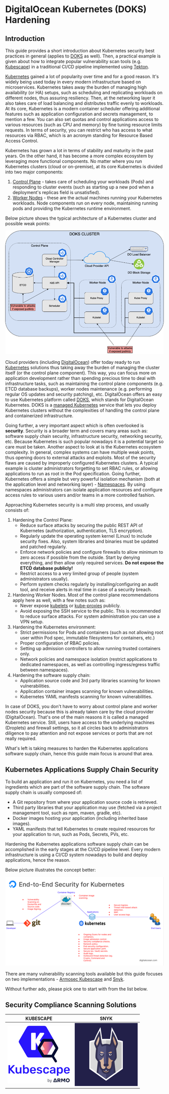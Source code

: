# DigitalOcean Kubernetes (DOKS) Hardening

## Introduction

This guide provides a short introduction about Kubernetes security best practices in general (applies to [DOKS](https://docs.digitalocean.com/products/kubernetes/) as well). Then, a practical example is given about how to integrate popular vulnerability scan tools (e.g. [Kubescape](https://github.com/armosec/kubescape/)) in a traditional CI/CD pipeline implemented using [Tekton](https://tekton.dev).

[Kubernetes](https://kubernetes.io) gained a lot of popularity over time and for a good reason. It's widely being used today in every modern infrastructure based on microservices. Kubernetes takes away the burden of managing high availability (or HA) setups, such as scheduling and replicating workloads on different nodes, thus assuring resiliency. Then, at the networking layer it also takes care of load balancing and distributes traffic evenly to workloads. At its core, Kubernetes is a modern container scheduler offering additional features such as application configuration and secrets management, to mention a few. You can also set quotas and control applications access to various resources (such as CPU and memory) by fine tuning resource limits requests. In terms of security, you can restrict who has access to what resources via RBAC, which is an acronym standing for Resource Based Access Control.

Kubernetes has grown a lot in terms of stability and maturity in the past years. On the other hand, it has become a more complex ecosystem by leveraging more functional components. No matter where you run Kubernetes clusters (cloud or on-premise), at its core Kubernetes is divided into two major components:

1. [Control Plane](https://kubernetes.io/docs/concepts/overview/components/#control-plane-components) - takes care of scheduling your workloads (Pods) and responding to cluster events (such as starting up a new pod when a deployment's replicas field is unsatisfied).
2. [Worker Nodes](https://kubernetes.io/docs/concepts/overview/components/#node-components) - these are the actual machines running your Kubernetes workloads. Node components run on every node, maintaining running pods and providing the Kubernetes runtime environment.

Below picture shows the typical architecture of a Kubernetes cluster and possible weak points:

![Kubernetes Architecture Overview](assets/images/DOKS_Overview.png)

Cloud providers (including [DigitalOcean](https://www.digitalocean.com)) offer today ready to run [Kubernetes](https://docs.digitalocean.com/products/kubernetes/) solutions thus taking away the burden of managing the cluster itself (or the control plane component). This way, you can focus more on application development rather than spending precious time to deal with infrastructure tasks, such as maintaining the control plane components (e.g. ETCD database backups), worker nodes maintenance (e.g. performing regular OS updates and security patching), etc. DigitalOcean offers an easy to use Kubernetes platform called [DOKS](https://docs.digitalocean.com/products/kubernetes/), which stands for DigitalOcean Kubernetes. DOKS is a [managed Kubernetes](https://docs.digitalocean.com/products/kubernetes/resources/managed/) service that lets you deploy Kubernetes clusters without the complexities of handling the control plane and containerized infrastructure.

Going further, a very important aspect which is often overlooked is **security**. Security is a broader term and covers many areas such as: software supply chain security, infrastructure security, networking security, etc. Because Kubernetes is such popular nowadays it is a potential target so care must be taken. Another aspect to look at is the Kubernetes ecosystem complexity. In general, complex systems can have multiple weak points, thus opening doors to external attacks and exploits. Most of the security flaws are caused by improperly configured Kubernetes clusters. A typical example is cluster administrators forgetting to set RBAC rules, or allowing applications to run as root in the Pod specification. Going further, Kubernetes offers a simple but very powerful isolation mechanism (both at the application level and networking layer) - [Namespaces](https://kubernetes.io/docs/concepts/overview/working-with-objects/namespaces/). By using namespaces administrators can isolate application resources and configure access rules to various users and/or teams in a more controlled fashion.

Approaching Kubernetes security is a multi step process, and usually consists of:

1. Hardening the Control Plane:
   - Reduce surface attacks by securing the public REST API of Kubernetes (authorization, authentication, TLS encryption).
   - Regularly update the operating system kernel (Linux) to include security fixes. Also, system libraries and binaries must be updated and patched regularly.
   - Enforce network policies and configure firewalls to allow minimum to zero access if possible from the outside. Start by denying everything, and then allow only required services. **Do not expose the ETCD database publicly!**
   - Restrict access to a very limited group of people (system administrators usually).
   - Perform system checks regularly by installing/configuring an audit tool, and receive alerts in real time in case of a security breach.
2. Hardening Worker Nodes. Most of the control plane recommendations apply here as well, with a few notes such as:
   - Never expose [kubelets](https://kubernetes.io/docs/reference/command-line-tools-reference/kubelet/) or [kube-proxies](https://kubernetes.io/docs/reference/command-line-tools-reference/kube-proxy/) publicly.
   - Avoid exposing the SSH service to the public. This is recommended to reduce surface attacks. For system administration you can use a VPN setup.
3. Hardening the Kubernetes environment:
   - Strict permissions for Pods and containers (such as not allowing root user within Pod spec, immutable filesystems for containers, etc.)
   - Proper configuration of RBAC policies.
   - Setting up admission controllers to allow running trusted containers only.
   - Network policies and namespace isolation (restrict applications to dedicated namespaces, as well as controlling ingress/egress traffic between namespaces).
4. Hardening the software supply chain:
   - Application source code and 3rd party libraries scanning for known vulnerabilities.
   - Application container images scanning for known vulnerabilities.
   - Kubernetes YAML manifests scanning for known vulnerabilities.

In case of DOKS, you don't have to worry about control plane and worker nodes security because this is already taken care by the cloud provider (DigitalOcean). That's one of the main reasons it is called a managed Kubernetes service. Still, users have access to the underlying machines (Droplets) and firewall settings, so it all circles back to administrators diligence to pay attention and not expose services or ports that are not really required.

What's left is taking measures to harden the Kubernetes applications software supply chain, hence this guide main focus is around that area.

## Kubernetes Applications Supply Chain Security

To build an application and run it on Kubernetes, you need a list of ingredients which are part of the software supply chain. The software supply chain is usually composed of:

- A Git repository from where your application source code is retrieved.
- Third party libraries that your application may use (fetched via a project management tool, such as npm, maven, gradle, etc).
- Docker images hosting your application (including inherited base images).
- YAML manifests that tell Kubernetes to create required resources for your application to run, such as Pods, Secrets, PVs, etc.

Hardening the Kubernetes applications software supply chain can be accomplished in the early stages at the CI/CD pipeline level. Every modern infrastructure is using a CI/CD system nowadays to build and deploy applications, hence the reason.

Below picture illustrates the concept better:

![DOKS End to End Security](asssets/../assets/images/DOKS_E2E_Security.png)

There are many vulnerability scanning tools available but this guide focuses on two implementations - [Armosec Kubescape](https://github.com/armosec/kubescape/) and [Snyk](https://snyk.io).

Without further ado, please pick one to start with from the list below.

## Security Compliance Scanning Solutions

| KUBESCAPE | SNYK |
|:---------------------------------------------------------------------:|:------------------------------------------------------:|
| [![Kubescape](assets/images/kubescape-logo.png)](kubescape.md) | [![Snyk](assets/images/snyk-logo.png)](snyk.md) |
